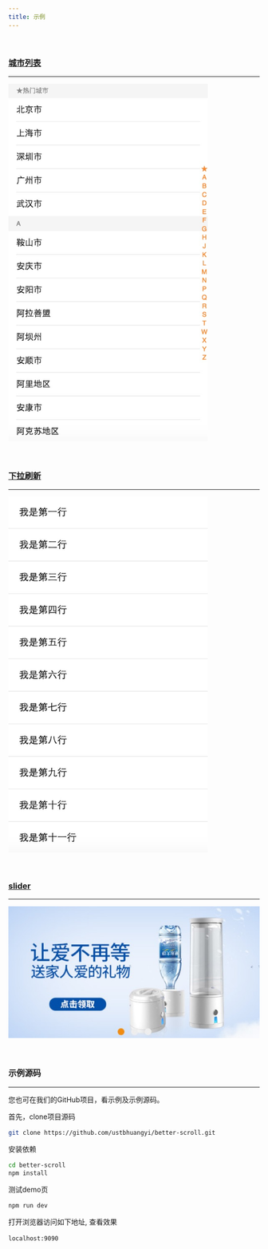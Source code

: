 ```yaml
---
title: 示例
---
```


​	

### [**城市列表**](https://ustbhuangyi.github.io/better-scroll/city/index.html)

------

<a href="https://ustbhuangyi.github.io/better-scroll/city/index.html"><img src="./picture/city.png" width = "400" alt="city" /></a>

​	

### [**下拉刷新**](https://ustbhuangyi.github.io/better-scroll/dropdownlist/index.html)

------

<a href="https://ustbhuangyi.github.io/better-scroll/dropdownlist/index.html"><img src="./picture/refresh.png" width = "400" alt="city" /></a>

​	

### [slider](https://ustbhuangyi.github.io/better-scroll/slider/index.html)

------

<a href="https://ustbhuangyi.github.io/better-scroll/slider/index.html"><img src="./picture/slider.png" width = "600" alt="city" /></a>

​	

### **示例源码**

------

您也可在我们的GitHub项目，看示例及示例源码。

首先，clone项目源码

```bash
git clone https://github.com/ustbhuangyi/better-scroll.git
```
安装依赖

```bash
cd better-scroll
npm install
```
测试demo页

```bash
npm run dev
```
打开浏览器访问如下地址, 查看效果

`localhost:9090`